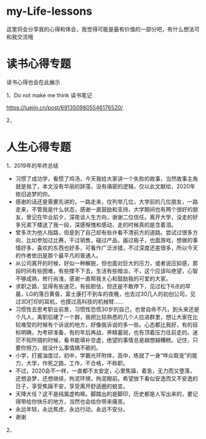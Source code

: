 # my-Life-lessons
这里将会分享我的心得和体会，我觉得可能是最有价值的一部分吧，有什么想法可和我交流哦


# 读书心得专题

读书心得也会在此展示

1、Do not make me think 读书笔记

 https://juejin.cn/post/6913509805546176520/
 

2、


# 人生心得专题


1、2019年的年终总结

 - 习惯了成功学，看惯了鸡汤，今天我给大家讲一个失败的故事，当然故事主角就是我了，本文没有华丽的辞藻，没有缜密的逻辑，仅以此文献给，2020年依旧追梦的你。
 -  感谢的话还是需要先讲的，一路走来，仅列举几位，大学前的几位朋友，一路走来，不管我是什么状态，感谢一直鼓励和支持，大学期间也有两个很好的朋友，曾记在毕业前夕，深夜谈人生方向，谢谢二位信任。离开大学，没走的好多兄弟下楼送了我一段，深感惭愧和感动，走的时候真的是含着泪。
-  曾多次为他人指路，但是到了自己却有些许看不清前方的道路。尝试过很多方向，比如参加过比赛，干过销售，碰过产品，画过板子，也面游戏，想做的事情好多，喜欢的东西也好多，可看作广泛涉猎，不过深度还差很多，所以今天的作者依旧是那个最平凡的普通人。
 -   从公司离开的时候，好似一种解脱，但也面对巨大的压力，或者说压抑感，那段时间有些困难，有些撑不下去，生活有些暗淡，不，这个应该叫绝望，心智不够成熟，修行尚浅，感谢一直帮我关心和鼓励我的可爱的大家。
 -  求职之路，显得有些迷茫，有些胆怯，但还是不敢停下，见过松下6点的早晨，LG的落日黄昏，富士康打不到车的夜晚，也去过30几人的初创公司，见过3D打印的耳机，也摸过高科技的机械臂......
  -  习惯性去思考职业前景，习惯性恐慌30岁的自己，也曾自命不凡，到头来还是个凡人，离职后建了一个群，我把比较熟悉的几个人拉进群里，想让大家在比较难受的时候有个诉说的地方，好像我诉说的多一些。心态都比我好，有的目标明确，为考研准备，有的年后再战，养精蓄锐，也有顶着压力往前走的。迷茫不知所措的时候，看书能填补空虚，绝望的事情总是越想越糟糕。记住，只要你努力，就没什么事情搞不砸的。
 -  小学，打酱油度过，初中，学霸光环附体，高中，练就了一身“哗众取宠”的能力，大学，作死之路，工作，不合格，不称职。
  -  不过，2020会不一样，一直都不太安定，心里焦躁，着急，无力而又堕落，还想追梦，还想继续，拘泥环境，拘泥眼前。希望放下看似安逸而又不安逸的日子，享受焦躁不安，享受离开舒适圈的蜕变。
  -  天降大任？这不是纯属虚构嘛。脚踏出的是脚印，历史都是人写出来的，要记得带给你快乐的地方，当然也会给你带来痛苦。
  -   永远年轻，永远焦虑，永远行动，永远不安分。
  -    谢谢

2、
